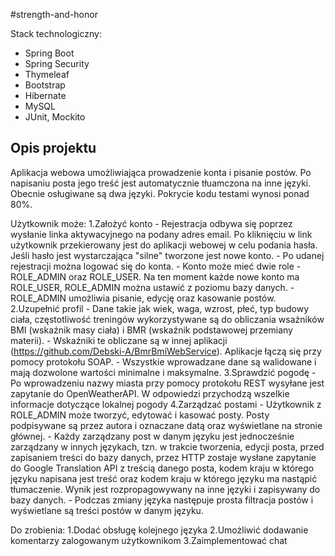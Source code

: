 #strength-and-honor

Stack technologiczny:
<ul>
    <li>Spring Boot</li>
    <li>Spring Security</li>
    <li>Thymeleaf</li>
    <li>Bootstrap</li>
    <li>Hibernate</li>
    <li>MySQL</li>
    <li>JUnit, Mockito</li>
</ul>

<h2>Opis projektu</h2>
Aplikacja webowa umożliwiająca prowadzenie konta i pisanie postów. Po napisaniu posta jego treść jest automatycznie tłuamczona na inne języki.
Obecnie osługiwane są dwa języki. Pokrycie kodu testami wynosi ponad 80%.

Użytkownik może:
1.Założyć konto
    - Rejestracja odbywa się poprzez wysłanie linka aktywacyjnego na podany adres email. Po kliknięciu w link użytkownik
    przekierowany jest do aplikacji webowej w celu podania hasła. Jeśli hasło jest wystarczająca "silne" tworzone jest nowe konto.
    - Po udanej rejestracji można logować się do konta.
    - Konto może mieć dwie role - ROLE_ADMIN oraz ROLE_USER. Na ten moment każde nowe konto ma ROLE_USER, ROLE_ADMIN
    można ustawić z poziomu bazy danych.
    - ROLE_ADMIN umożliwia pisanie, edycję oraz kasowanie postów.
2.Uzupełnić profil
    - Dane takie jak wiek, waga, wzrost, płeć, typ budowy ciała, częstotliwość treningów wykorzystywane są do obliczania
    wsaźników BMI (wskaźnik masy ciała) i BMR (wskaźnik podstawowej przemiany materii).
    - Wskaźniki te obliczane są w innej aplikacji (https://github.com/Debski-A/BmrBmiWebService). Aplikacje łączą się przy pomocy protokołu SOAP.
    - Wszystkie wprowadzane dane są walidowane i mają dozwolone wartości minimalne i maksymalne.
3.Sprawdzić pogodę
    - Po wprowadzeniu nazwy miasta przy pomocy protokołu REST wysyłane jest zapytanie do OpenWeatherAPI. W odpowiedzi przychodzą wszelkie informacje
    dotyczące lokalnej pogody
4.Zarządzać postami
    - Użytkownik z ROLE_ADMIN może tworzyć, edytować i kasować posty. Posty podpisywane są przez autora i oznaczane datą oraz wyświetlane na stronie głównej.
    - Każdy zarządzany post w danym języku jest jednocześnie zarządzany w innych językach, tzn. w trakcie tworzenia, edycji posta, przed zapisaniem treści do bazy danych,
    przez HTTP zostaje wysłane zapytanie do Google Translation API z treścią danego posta, kodem kraju w którego języku napisana jest treść oraz kodem kraju w którego
    języku ma nastąpić tłumaczenie. Wynik jest rozpropagowywany na inne języki i zapisywany do bazy danych.
    - Podczas zmiany języka następuje prosta filtracja postów i wyświetlane są treści postów w danym języku.

Do zrobienia:
1.Dodać obsługę kolejnego języka
2.Umożliwić dodawanie komentarzy zalogowanym użytkownikom
3.Zaimplementować chat
